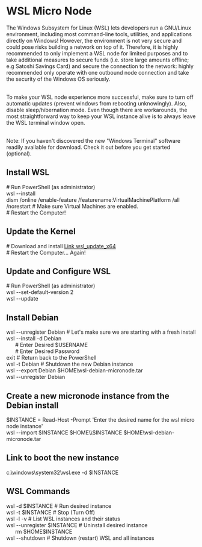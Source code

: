 # WSL Micro Node
The Windows Subsystem for Linux (WSL) lets developers run a GNU/Linux environment, including most command-line tools, utilities, and applications directly on Windows! However, the environment is not very secure and could pose risks building a network on top of it. Therefore, it is highly recommended to only implement a WSL node for limited purposes and to take additional measures to secure funds (i.e. store large amounts offline; e.g Satoshi Savings Card) and secure the connection to the network: highly recommended only operate with one outbound node connection and take the security of the Windows OS seriously.<br/><br/>

To make your WSL node experience more successful, make sure to turn off automatic updates (prevent windows from rebooting unknowingly). Also, disable sleep/hibernation mode. Even though there are workarounds, the most straightforward way to keep your WSL instance alive is to always leave the WSL terminal window open.<br/><br/>

Note: If you haven't discovered the new "Windows Terminal" software readily available for download. Check it out before you get started (optional).

## Install WSL
\# Run PowerShell (as administrator)<br/>
wsl --install<br/>
dism /online /enable-feature /featurename:VirtualMachinePlatform /all /norestart # Make sure Virtual Machines are enabled.<br/>
\# Restart the Computer!

## Update the Kernel
\# Download and install [Link wsl_update_x64](https://docs.microsoft.com/en-us/windows/wsl/install-manual#step-4---download-the-linux-kernel-update-package)<br/>
\# Restart the Computer... Again!

## Update and Configure WSL
\# Run PowerShell (as administrator)<br/>
wsl --set-default-version 2<br/>
wsl --update

## Install Debian
wsl --unregister Debian # Let's make sure we are starting with a fresh install<br/>
wsl --install -d Debian<br/>
&nbsp;&nbsp;&nbsp;&nbsp;&nbsp;&nbsp;# Enter Desired $USERNAME<br/>
&nbsp;&nbsp;&nbsp;&nbsp;&nbsp;&nbsp;# Enter Desired Password<br/>
exit # Return back to the PowerShell<br/>
wsl -t Debian # Shutdown the new Debian instance<br/>
wsl --export Debian $HOME\wsl-debian-micronode.tar<br/>
wsl --unregister Debian<br/>

## Create a new micronode instance from the Debian install
$INSTANCE = Read-Host -Prompt 'Enter the desired name for the wsl micro node instance'<br/>
wsl --import $INSTANCE $HOME\\$INSTANCE $HOME\wsl-debian-micronode.tar

## Link to boot the new instance
c:\windows\system32\wsl.exe -d $INSTANCE

## WSL Commands
wsl -d $INSTANCE # Run desired instance<br/>
wsl -t $INSTANCE # Stop (Turn Off)<br/>
wsl -l -v # List WSL instances and their status<br/>
wsl --unregister $INSTANCE # Uninstall desired instance<br/>
&nbsp;&nbsp;&nbsp;&nbsp;&nbsp;&nbsp;rm $HOME\$INSTANCE<br/>
wsl --shutdown # Shutdown (restart) WSL and all instances

